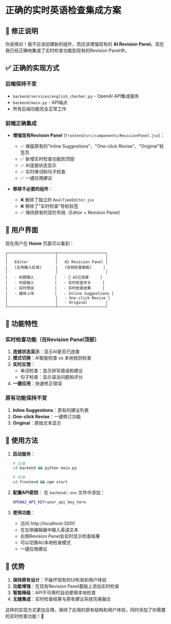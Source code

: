 # 正确的实时英语检查集成方案

## 🎯 修正说明

你说得对！我不应该创建新的组件，而应该增强现有的 **AI Revision Panel**。现在我已经正确地集成了实时检查功能到现有的Revision Panel中。

## ✅ 正确的实现方式

### 后端保持不变
- `backend/services/english_checker.py` - OpenAI API集成服务
- `backend/main.py` - API端点
- 所有后端功能完全正常工作

### 前端正确集成
- **增强现有Revision Panel** (`frontend/src/components/RevisionPanel.jsx`)：
  - ✅ 保留原有的"Inline Suggestions"、"One-click Revise"、"Original"标签页
  - ✅ 新增实时检查功能到顶部
  - ✅ AI连接状态显示
  - ✅ 实时单词和句子检查
  - ✅ 一键应用建议

- **移除不必要的组件**：
  - ❌ 删除了独立的 `RealTimeEditor.jsx`
  - ❌ 移除了"实时检查"导航标签
  - ✅ 保持原有的双栏布局（Editor + Revision Panel）

## 🎨 用户界面

现在用户在 **Home** 页面可以看到：

```
┌─────────────────────┬─────────────────────┐
│                     │                     │
│   Editor            │   AI Revision Panel │
│   (左侧输入区域)      │   (右侧检查面板)     │
│                     │                     │
│   - 标题输入         │   - 🤖 AI已连接     │
│   - 内容输入         │   - 实时检查开关     │
│   - 实时预览         │   - 实时检查结果     │
│   - 媒体上传         │   - Inline Suggestions │
│                     │   - One-click Revise │
│                     │   - Original        │
└─────────────────────┴─────────────────────┘
```

## 🔧 功能特性

### 实时检查功能（在Revision Panel顶部）
1. **连接状态显示**：显示AI是否已连接
2. **模式切换**：AI智能检查 vs 本地规则检查
3. **实时反馈**：
   - 单词检查：显示拼写错误和建议
   - 句子检查：显示语法问题和评分
4. **一键应用**：快速修正错误

### 原有功能保持不变
1. **Inline Suggestions**：原有的建议列表
2. **One-click Revise**：一键修订功能
3. **Original**：原始文本显示

## 🚀 使用方法

1. **启动服务**：
   ```bash
   # 后端
   cd backend && python main.py
   
   # 前端
   cd frontend && npm start
   ```

2. **配置API密钥**：
   在 `backend/.env` 文件中添加：
   ```bash
   OPENAI_API_KEY=your_api_key_here
   ```

3. **使用功能**：
   - 访问 http://localhost:3000
   - 在左侧编辑器中输入英语文本
   - 右侧Revision Panel会实时显示检查结果
   - 可以切换AI/本地检查模式
   - 一键应用建议

## 🎉 优势

1. **保持原有设计**：不破坏现有的UI布局和用户体验
2. **功能增强**：在现有Revision Panel基础上添加实时检查
3. **智能降级**：API不可用时自动使用本地检查
4. **无缝集成**：实时检查结果与原有建议系统完美融合

这样的实现方式更加合理，保持了应用的原有结构和用户体验，同时添加了你需要的实时检查功能！🌟
